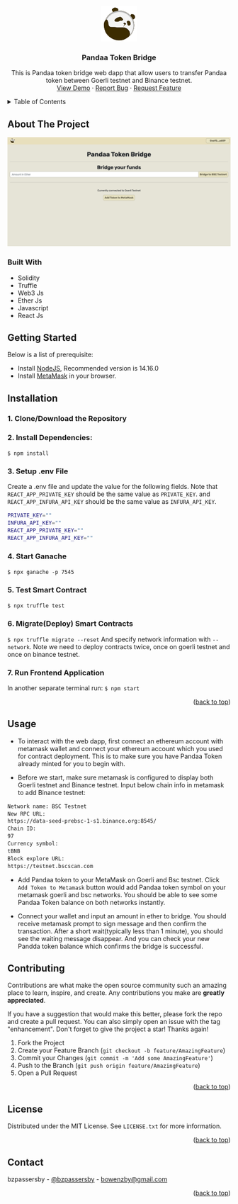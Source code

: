 <!-- Improved compatibility of back to top link: See: https://github.com/othneildrew/Best-README-Template/pull/73 -->

<a name="readme-top"></a>

<!--
*** Thanks for checking out the Best-README-Template. If you have a suggestion
*** that would make this better, please fork the repo and create a pull request
*** or simply open an issue with the tag "enhancement".
*** Don't forget to give the project a star!
*** Thanks again! Now go create something AMAZING! :D
-->

<!-- PROJECT SHIELDS -->
<!--
*** I'm using markdown "reference style" links for readability.
*** Reference links are enclosed in brackets [ ] instead of parentheses ( ).
*** See the bottom of this document for the declaration of the reference variables
*** for contributors-url, forks-url, etc. This is an optional, concise syntax you may use.
*** https://www.markdownguide.org/basic-syntax/#reference-style-links
-->

<!-- PROJECT LOGO -->
<br />
<div align="center">
  <a href="https://github.com/bzpassersby/PANDAA-Token-Bridge">
    <img src="images/logo.png" alt="Logo" width="80" height="80">
  </a>

<h3 align="center">Pandaa Token Bridge</h3>

  <p align="center">
This is Pandaa token bridge web dapp that allow users to transfer Pandaa token between Goerli testnet and Binance testnet. 
    <br />
    <a href="https://black-hall-9809.on.fleek.co/" target="_blank">View Demo</a>
    ·
    <a href="https://github.com/bzpassersby/PANDAA-Token-Bridge/issues">Report Bug</a>
    ·
    <a href="https://github.com/bzpassersby/PANDAA-Token-Bridge/issues">Request Feature</a>
  </p>
</div>

<!-- TABLE OF CONTENTS -->
<details>
  <summary>Table of Contents</summary>
  <ol>
    <li>
      <a href="#about-the-project">About The Project</a>
      <ul>
        <li><a href="#built-with">Built With</a></li>
      </ul>
    </li>
    <li>
      <a href="#getting-started">Getting Started</a>
      <ul>
        <li><a href="#prerequisites">Prerequisites</a></li>
        <li><a href="#installation">Installation</a></li>
      </ul>
    </li>
    <li><a href="#usage">Usage</a></li>
    <li><a href="#contributing">Contributing</a></li>
    <li><a href="#license">License</a></li>
    <li><a href="#contact">Contact</a></li>

  </ol>
</details>

<!-- ABOUT THE PROJECT -->

## About The Project

[![Product Name Screen Shot][product-screenshot]](https://black-hall-9809.on.fleek.co/)

### Built With

- Solidity
- Truffle
- Web3 Js
- Ether Js
- Javascript
- React Js

<!-- GETTING STARTED -->

## Getting Started

Below is a list of prerequisite:

- Install [NodeJS](https://nodejs.org/en/), Recommended version is 14.16.0
- Install [MetaMask](https://metamask.io/) in your browser.

## Installation

### 1. Clone/Download the Repository

### 2. Install Dependencies:

`$ npm install `

### 3. Setup .env File

Create a .env file and update the value for the following fields. Note that `REACT_APP_PRIVATE_KEY` should be the same value as `PRIVATE_KEY`. and `REACT_APP_INFURA_API_KEY` should be the same value as `INFURA_API_KEY`.

```sh
PRIVATE_KEY=""
INFURA_API_KEY=""
REACT_APP_PRIVATE_KEY=""
REACT_APP_INFURA_API_KEY=""
```

### 4. Start Ganache

`$ npx ganache -p 7545 `

### 5. Test Smart Contract

`$ npx truffle test`

### 6. Migrate(Deploy) Smart Contracts

`$ npx truffle migrate --reset`
And specify network information with `--network`. Note we need to deploy contracts twice,
once on goerli testnet and once on binance testnet.

### 7. Run Frontend Application

In another separate terminal run:
`$ npm start`

<p align="right">(<a href="#readme-top">back to top</a>)</p>

<!-- USAGE EXAMPLES -->

## Usage

- To interact with the web dapp, first connect an ethereum account with metamask wallet and connect your ethereum account which you used for contract deployment. This is to make sure you have Pandaa Token already minted for you to begin with.

- Before we start, make sure metamask is configured to display both Goerli testnet and Binance testnet. Input below chain info in metamask to add Binance testnet:

```sh
Network name: BSC Testnet
New RPC URL:
https://data-seed-prebsc-1-s1.binance.org:8545/
Chain ID:
97
Currency symbol:
tBNB
Block explore URL:
https://testnet.bscscan.com
```

- Add Pandaa token to your MetaMask on Goerli and Bsc testnet.
  Click `Add Token to Metamask` button would add Pandaa token symbol on your metamask goerli and bsc networks. You should be able to see some Pandaa Token balance on both networks instantly.

- Connect your wallet and input an amount in ether to bridge. You should receive metamask prompt to sign message and then confirm the transaction. After a short wait(typically less than 1 minute), you should see the waiting message disappear. And you can check your new Pandda token balance which confirms
  the bridge is successful.

<!-- CONTRIBUTING -->

## Contributing

Contributions are what make the open source community such an amazing place to learn, inspire, and create. Any contributions you make are **greatly appreciated**.

If you have a suggestion that would make this better, please fork the repo and create a pull request. You can also simply open an issue with the tag "enhancement".
Don't forget to give the project a star! Thanks again!

1. Fork the Project
2. Create your Feature Branch (`git checkout -b feature/AmazingFeature`)
3. Commit your Changes (`git commit -m 'Add some AmazingFeature'`)
4. Push to the Branch (`git push origin feature/AmazingFeature`)
5. Open a Pull Request

<p align="right">(<a href="#readme-top">back to top</a>)</p>

<!-- LICENSE -->

## License

Distributed under the MIT License. See `LICENSE.txt` for more information.

<p align="right">(<a href="#readme-top">back to top</a>)</p>

<!-- CONTACT -->

## Contact

bzpassersby - [@bzpassersby](https://twitter.com/bzpassersby) - bowenzby@gmail.com

<p align="right">(<a href="#readme-top">back to top</a>)</p>

<!-- MARKDOWN LINKS & IMAGES -->
<!-- https://www.markdownguide.org/basic-syntax/#reference-style-links -->

[contributors-shield]: https://img.shields.io/github/contributors/github_username/repo_name.svg?style=for-the-badge
[contributors-url]: https://github.com/github_username/repo_name/graphs/contributors
[forks-shield]: https://img.shields.io/github/forks/github_username/repo_name.svg?style=for-the-badge
[forks-url]: https://github.com/github_username/repo_name/network/members
[stars-shield]: https://img.shields.io/github/stars/github_username/repo_name.svg?style=for-the-badge
[stars-url]: https://github.com/github_username/repo_name/stargazers
[issues-shield]: https://img.shields.io/github/issues/github_username/repo_name.svg?style=for-the-badge
[issues-url]: https://github.com/github_username/repo_name/issues
[license-shield]: https://img.shields.io/github/license/github_username/repo_name.svg?style=for-the-badge
[license-url]: https://github.com/github_username/repo_name/blob/master/LICENSE.txt
[linkedin-shield]: https://img.shields.io/badge/-LinkedIn-black.svg?style=for-the-badge&logo=linkedin&colorB=555
[linkedin-url]: https://linkedin.com/in/linkedin_username
[product-screenshot]: images/screenshot.png
[next.js]: https://img.shields.io/badge/next.js-000000?style=for-the-badge&logo=nextdotjs&logoColor=white
[next-url]: https://nextjs.org/
[react.js]: https://img.shields.io/badge/React-20232A?style=for-the-badge&logo=react&logoColor=61DAFB
[react-url]: https://reactjs.org/
[vue.js]: https://img.shields.io/badge/Vue.js-35495E?style=for-the-badge&logo=vuedotjs&logoColor=4FC08D
[vue-url]: https://vuejs.org/
[angular.io]: https://img.shields.io/badge/Angular-DD0031?style=for-the-badge&logo=angular&logoColor=white
[angular-url]: https://angular.io/
[svelte.dev]: https://img.shields.io/badge/Svelte-4A4A55?style=for-the-badge&logo=svelte&logoColor=FF3E00
[svelte-url]: https://svelte.dev/
[laravel.com]: https://img.shields.io/badge/Laravel-FF2D20?style=for-the-badge&logo=laravel&logoColor=white
[laravel-url]: https://laravel.com
[bootstrap.com]: https://img.shields.io/badge/Bootstrap-563D7C?style=for-the-badge&logo=bootstrap&logoColor=white
[bootstrap-url]: https://getbootstrap.com
[jquery.com]: https://img.shields.io/badge/jQuery-0769AD?style=for-the-badge&logo=jquery&logoColor=white
[jquery-url]: https://jquery.com
